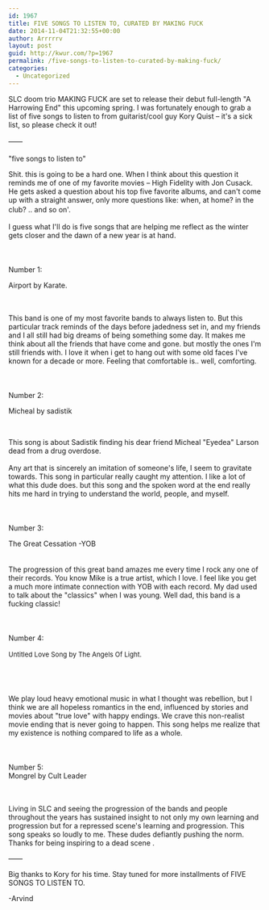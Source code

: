 ```yaml
---
id: 1967
title: FIVE SONGS TO LISTEN TO, CURATED BY MAKING FUCK
date: 2014-11-04T21:32:55+00:00
author: Arrrrrv
layout: post
guid: http://kwur.com/?p=1967
permalink: /five-songs-to-listen-to-curated-by-making-fuck/
categories:
  - Uncategorized
---
```

<div class="pf-content">
  <p>
    SLC doom trio MAKING FUCK are set to release their debut full-length "A Harrowing End" this upcoming spring. I was fortunately enough to grab a list of five songs to listen to from guitarist/cool guy Kory Quist &#8211; it's a sick list, so please check it out!
  </p>
  
  <p>
    <span style="line-height: 1.6em;">&#8212;&#8212;</span>
  </p>
  
  <p>
    "five songs to listen to"
  </p>
  
  <p>
    Shit. this is going to be&nbsp;a hard one. When I think about this question it reminds me of one of my favorite movies &#8211; High Fidelity&nbsp;with Jon Cusack. He gets asked a question about his top five favorite albums, and can't come up&nbsp;with a straight answer, only more questions like: when, at home? in the club? .. and so on'<span style="line-height: 1.6em;">.</span>
  </p>
  
  <p>
    I guess what I'll do is five songs that are helping me reflect as the winter gets closer and the dawn of a new year is at hand.<br data-reactid=".4h.$mid=11414213120220=2d3c0825e1ee6dc5f54.2:0.0.0.0.0.0.$end:0:$5:0" /><br /> <br data-reactid=".4h.$mid=11414213120220=2d3c0825e1ee6dc5f54.2:0.0.0.0.0.0.$end:0:$7:0" /><br /> Number 1:
  </p>
  
  <p>
    Airport&nbsp;by Karate.
  </p>
  
  <p>
  </p>
  
  <p>
    <br data-reactid=".4h.$mid=11414213120220=2d3c0825e1ee6dc5f54.2:0.0.0.0.0.0.$end:0:$11:0" /><br /> This band is one of my most favorite bands to always listen to. But this particular track reminds of the days before jadedness set in, and my friends and I all still had big dreams of being something some day. It makes me think about all the friends that have come and gone. but mostly the ones I'm still friends with. I love it when i get to hang out with some old faces I've known for a decade or more. Feeling that comfortable is.. well, comforting.<br data-reactid=".4h.$mid=11414213120220=2d3c0825e1ee6dc5f54.2:0.0.0.0.0.0.$end:0:$13:0" /><br /> <br data-reactid=".4h.$mid=11414213120220=2d3c0825e1ee6dc5f54.2:0.0.0.0.0.0.$end:0:$15:0" /><br /> Number 2:
  </p>
  
  <p>
    Micheal by sadistik
  </p>
  
  <p>
  </p>
  
  <p>
    &nbsp;
  </p>
  
  <p>
    This song is about Sadistik finding his dear friend Micheal "Eyedea" Larson dead from a drug overdose.<br data-reactid=".4h.$mid=11414213120220=2d3c0825e1ee6dc5f54.2:0.0.0.0.0.0.$end:0:$21:0" /><br /> Any art that is sincerely an imitation of someone's life, I seem to gravitate towards. This song in particular really caught my attention. I&nbsp;like a lot of what this dude does. but this song and the spoken word at the end really hits me hard in trying to understand the world, people, and myself.<br data-reactid=".4h.$mid=11414213120220=2d3c0825e1ee6dc5f54.2:0.0.0.0.0.0.$end:0:$23:0" /><br /> <br data-reactid=".4h.$mid=11414213120220=2d3c0825e1ee6dc5f54.2:0.0.0.0.0.0.$end:0:$25:0" /><br /> Number 3:
  </p>
  
  <p>
    The Great Cessation -YOB<br /> <br data-reactid=".4h.$mid=11414213120220=2d3c0825e1ee6dc5f54.2:0.0.0.0.0.0.$end:0:$29:0" /><br /> The progression of this great band amazes me every time I rock any one of their records. You know Mike is a true artist, which I love. I feel like you get a much more intimate connection with YOB with each record. My dad used to talk about the "classics" when I was young. Well dad, this band is a fucking classic!<br data-reactid=".4h.$mid=11414213120220=2d3c0825e1ee6dc5f54.2:0.0.0.0.0.0.$end:0:$31:0" /><br /> <br data-reactid=".4h.$mid=11414213120220=2d3c0825e1ee6dc5f54.2:0.0.0.0.0.0.$end:0:$33:0" /><br /> Number 4:
  </p>
  
  <p>
    <span style="font-size: 13px; line-height: 20.7999992370605px;">Untitled Love Song by The Angel</span><span style="font-size: 13px; line-height: 20.7999992370605px;">s Of Light.</span><br /> <br data-reactid=".4h.$mid=11414213120220=2d3c0825e1ee6dc5f54.2:0.0.0.0.0.0.$end:0:$35:0" /><br /> <br data-reactid=".4h.$mid=11414213120220=2d3c0825e1ee6dc5f54.2:0.0.0.0.0.0.$end:0:$37:0" /><br /> We play loud heavy emotional music in what I thought was rebellion, but I think we are all hopeless romantics in the end, influenced by stories and movies about&nbsp;"true love"&nbsp;with happy endings. We crave this non-realist movie ending that is never going to happen. This song helps me realize that my existence is nothing compared to&nbsp;life as a whole.<br data-reactid=".4h.$mid=11414213120220=2d3c0825e1ee6dc5f54.2:0.0.0.0.0.0.$end:0:$39:0" /><br /> <br data-reactid=".4h.$mid=11414213120220=2d3c0825e1ee6dc5f54.2:0.0.0.0.0.0.$end:0:$41:0" /><br /> Number 5:<br /> Mongrel by Cult Leader
  </p>
  
  <p>
  </p>
  
  <p>
    <br data-reactid=".4h.$mid=11414213120220=2d3c0825e1ee6dc5f54.2:0.0.0.0.0.0.$end:0:$45:0" /><br /> Living in SLC and seeing the progression of the bands and people throughout the years has sustained insight to not only my own learning and progression but for a repressed scene's learning and progression. This song speaks so loudly to me. These dudes defiantly pushing the norm. Thanks for being inspiring to a dead scene .
  </p>
  
  <p>
    &#8212;&#8212;
  </p>
  
  <p>
    Big thanks to Kory for his time. Stay tuned for more installments of FIVE SONGS TO LISTEN TO.
  </p>
  
  <p>
    -Arvind
  </p>
</div>